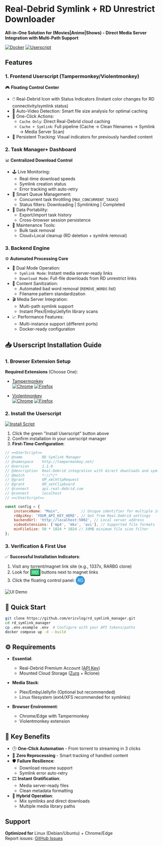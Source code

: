 # Real-Debrid Symlink  + RD Unrestrict Downloader  
**All-in-One Solution for (Movies|Anime|Shows) - Direct Media Server Integration with Multi-Path Support**

[![Docker](https://img.shields.io/badge/Docker-Ready-blue.svg)](https://docs.docker.com)
[![Userscript](https://img.shields.io/badge/Tampermonkey-Supported-yellow.svg)](https://www.tampermonkey.net/)

## Features

### 1. Frontend Userscript (Tampermonkey/Violentmonkey)
🎮 **Floating Control Center**  
- 🖱️ Real-Debrid Icon with Status Indicators (Instant color changes for RD connectivity/symlink status)
- 🎥 Auto-Video Detection: Smart file size analysis for optimal caching
- 🚀 One-Click Actions:
  - `Cache Only`: Direct Real-Debrid cloud caching
  - `Cache + Symlink`: Full pipeline (Cache → Clean filenames → Symlink → Media Server Scan)
- 📌 Persistent Tracking: Visual indicators for previously handled content

### 2. Task Manager+ Dashboard
📊 **Centralized Download Control**  
- 🕹️ Live Monitoring:
  - Real-time download speeds
  - Symlink creation status
  - Error tracking with auto-retry
- 🔄 Smart Queue Management:
  - Concurrent task throttling (`MAX_CONCURRENT_TASKS`)
  - Status filters: Downloading | Symlinking | Completed
- 💾 Data Portability:
  - Export/import task history
  - Cross-browser session persistence
- 🧹 Maintenance Tools:
  - Bulk task removal
  - Cloud+Local cleanup (RD deletion + symlink removal)

### 3. Backend Engine
⚙️ **Automated Processing Core**  
- 🔄 Dual Mode Operation:
  - `Symlink Mode`: Instant media server-ready links
  - `Download Mode`: Full-file downloads from RD unrestrict links
- 🧼 Content Sanitization:
  - Automated bad word removal (`REMOVE_WORDS` list)
  - Filename pattern standardization
- 🎬 Media Server Integration:
  - Multi-path symlink support
  - Instant Plex/Emby/Jellyfin library scans
- 📈 Performance Features:
  - Multi-instance support (different ports)
  - Docker-ready configuration

## 📥 Userscript Installation Guide

### 1. Browser Extension Setup
**Required Extensions** (Choose One):
- [Tampermonkey](https://www.tampermonkey.net/)  
  [![Chrome](https://img.shields.io/badge/Chrome-Install-green)](https://chrome.google.com/webstore/detail/tampermonkey/dhdgffkkebhmkfjojejmpbldmpobfkfo)
  [![Firefox](https://img.shields.io/badge/Firefox-Install-green)](https://addons.mozilla.org/firefox/addon/tampermonkey/)
  
- [Violentmonkey](https://violentmonkey.github.io/)  
  [![Chrome](https://img.shields.io/badge/Chrome-Install-green)](https://chrome.google.com/webstore/detail/violentmonkey/jinjaccalgkegednnccohejagnlnfdag)
  [![Firefox](https://img.shields.io/badge/Firefox-Install-green)](https://addons.mozilla.org/firefox/addon/violentmonkey/)

### 2. Install the Userscript
[![Install Script](https://img.shields.io/badge/Install_Userscript-2ecc71)](https://github.com/ericvlog/rd_symlink_manager/raw/main/rd_symlink.user.js)

1. Click the green "Install Userscript" button above
2. Confirm installation in your userscript manager
3. **First-Time Configuration**:

```javascript
// ==UserScript==
// @name         RD Symlink Manager
// @namespace    http://tampermonkey.net/
// @version      1.1.0
// @description  Real-Debrid integration with direct downloads and symlink management
// @match        *://*/*
// @grant        GM_xmlhttpRequest
// @grant        GM_setClipboard
// @connect      api.real-debrid.com
// @connect      localhost
// ==/UserScript==

const config = {
    instanceName: "Main",          // Unique identifier for multiple instances
    rdApiKey: 'YOUR_API_KEY_HERE', // Get from Real-Debrid settings
    backendUrl: 'http://localhost:5002', // Local server address
    videoExtensions: ['mp4', 'mkv', 'avi'], // Supported file formats
    minFileSize: 50 * 1024 * 1024 // 50MB minimum file size filter
};
```

### 3. Verification & First Use
✅ **Successful Installation Indicators**:
1. Visit any torrent/magnet link site (e.g., 1337x, RARBG clone)
2. Look for <button style="background:#2ecc71;color:white;padding:2px 5px;border-radius:3px">RD</button> buttons next to magnet links
3. Click the floating control panel: <div style="display:inline-block;width:30px;height:30px;background:#3498db;color:white;text-align:center;border-radius:50%;line-height:30px">RD</div>

![UI Demo](https://via.placeholder.com/800x500.png/007bff/fff?text=Interface+Preview)

## 🚀 Quick Start

```bash
git clone https://github.com/ericvlog/rd_symlink_manager.git
cd rd_symlink_manager
cp .env.example .env  # Configure with your API tokens/paths
docker compose up -d --build
```

## ⚙️ Requirements

- **Essential**:
  - Real-Debrid Premium Account ([API Key](https://real-debrid.com/apitoken))
  - Mounted Cloud Storage ([Zurg](https://github.com/dexter21767/zurg) + Rclone)
  
- **Media Stack**:
  - Plex/Emby/Jellyfin (Optional but recommended)
  - Linux filesystem (ext4/XFS recommended for symlinks)

- **Browser Environment**:
  - Chrome/Edge with Tampermonkey
  - Violentmonkey extension

## 🔑 Key Benefits

- 🕒 **One-Click Automation** - From torrent to streaming in 3 clicks
- 🔄 **Zero Reprocessing** - Smart tracking of handled content
- 🛡️ **Failure Resilience**:
  - Download resume support
  - Symlink error auto-retry
- 🎞️ **Instant Gratification**:
  - Media server-ready files
  - Clean metadata formatting
- 📡 **Hybrid Operation**:
  - Mix symlinks and direct downloads
  - Multiple media library paths

## Support
**Optimized for** Linux (Debian/Ubuntu) + Chrome/Edge  
Report issues: [GitHub Issues](https://github.com/ericvlog/rd_symlink_manager/issues)


